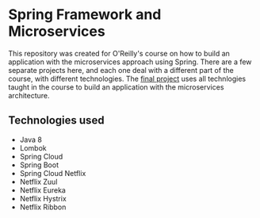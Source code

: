 # Spring Framework and Microservices
This repository was created for O'Reilly's course on how to build an application with the microservices approach using Spring. There are a few separate projects here, and each one deal with a different part of the course, with different technologies. The [final project](course-project) uses all technlogies taught in the course to build an application with the microservices architecture.

## Technologies used
* Java 8
* Lombok
* Spring Cloud
* Spring Boot
* Spring Cloud Netflix
* Netflix Zuul
* Netflix Eureka
* Netflix Hystrix
* Netflix Ribbon
